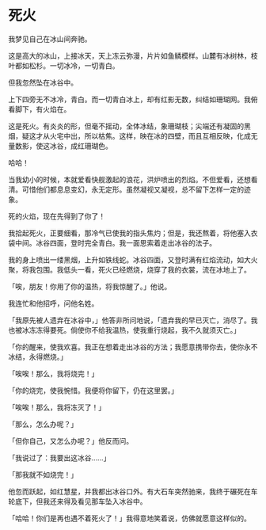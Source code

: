 # 死火

我梦见自己在冰山间奔驰。

这是高大的冰山，上接冰天，天上冻云弥漫，片片如鱼鳞模样。山麓有冰树林，枝叶都如松杉。一切冰冷，一切青白。

但我忽然坠在冰谷中。

上下四旁无不冰冷，青白。而一切青白冰上，却有红影无数，纠结如珊瑚网。我俯看脚下，有火焰在。

这是死火。有炎炎的形，但毫不摇动，全体冰结，象珊瑚枝；尖端还有凝固的黑烟，疑这才从火宅中出，所以枯焦。这样，映在冰的四壁，而且互相反映，化成无量数影，使这冰谷，成红珊瑚色。

哈哈！

当我幼小的时候，本就爱看快舰激起的浪花，洪炉喷出的烈焰。不但爱看，还想看清。可惜他们都息息变幻，永无定形。虽然凝视又凝视，总不留下怎样一定的迹象。

死的火焰，现在先得到了你了！

我拾起死火，正要细看，那冷气已使我的指头焦灼；但是，我还熬着，将他塞入衣袋中间。冰谷四面，登时完全青白。我一面思索着走出冰谷的法子。

我的身上喷出一缕黑烟，上升如铁线蛇。冰谷四面，又登时满有红焰流动，如大火聚，将我包围。我低头一看，死火已经燃烧，烧穿了我的衣裳，流在冰地上了。

「唉，朋友！你用了你的温热，将我惊醒了。」他说。

我连忙和他招呼，问他名姓。

「我原先被人遗弃在冰谷中，」他答非所问地说，「遗弃我的早已灭亡，消尽了。我也被冰冻冻得要死。倘使你不给我温热，使我重行烧起，我不久就须灭亡。」

「你的醒来，使我欢喜。我正在想着走出冰谷的方法；我愿意携带你去，使你永不冰结，永得燃烧。」

「唉唉！那么，我将烧完！」

「你的烧完，使我惋惜。我便将你留下，仍在这里罢。」

「唉唉！那么，我将冻灭了！」

「那么，怎么办呢？」

「但你自己，又怎么办呢？」他反而问。

「我说过了：我要出这冰谷……」

「那我就不如烧完！」

他忽而跃起，如红慧星，并我都出冰谷口外。有大石车突然驰来，我终于碾死在车轮底下，但我还来得及看见那车坠入冰谷中。

「哈哈！你们是再也遇不着死火了！」我得意地笑着说，仿佛就愿意这样似的。
